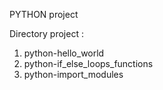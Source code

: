 PYTHON project

Directory project :

1. python-hello_world
2. python-if_else_loops_functions
3. python-import_modules
